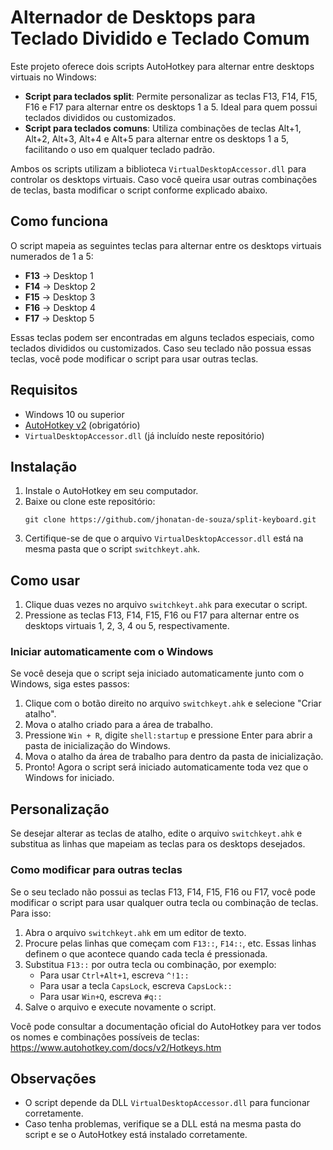# Alternador de Desktops para Teclado Dividido e Teclado Comum

Este projeto oferece dois scripts AutoHotkey para alternar entre desktops virtuais no Windows:

- **Script para teclados split**: Permite personalizar as teclas F13, F14, F15, F16 e F17 para alternar entre os desktops 1 a 5. Ideal para quem possui teclados divididos ou customizados.
- **Script para teclados comuns**: Utiliza combinações de teclas Alt+1, Alt+2, Alt+3, Alt+4 e Alt+5 para alternar entre os desktops 1 a 5, facilitando o uso em qualquer teclado padrão.

Ambos os scripts utilizam a biblioteca `VirtualDesktopAccessor.dll` para controlar os desktops virtuais. Caso você queira usar outras combinações de teclas, basta modificar o script conforme explicado abaixo.

## Como funciona

O script mapeia as seguintes teclas para alternar entre os desktops virtuais numerados de 1 a 5:

- **F13** → Desktop 1
- **F14** → Desktop 2
- **F15** → Desktop 3
- **F16** → Desktop 4
- **F17** → Desktop 5

Essas teclas podem ser encontradas em alguns teclados especiais, como teclados divididos ou customizados. Caso seu teclado não possua essas teclas, você pode modificar o script para usar outras teclas.

## Requisitos

- Windows 10 ou superior
- [AutoHotkey v2](https://www.autohotkey.com/) (obrigatório)
- `VirtualDesktopAccessor.dll` (já incluído neste repositório)

## Instalação

1. Instale o AutoHotkey em seu computador.
2. Baixe ou clone este repositório:
   ```
   git clone https://github.com/jhonatan-de-souza/split-keyboard.git
   ```
3. Certifique-se de que o arquivo `VirtualDesktopAccessor.dll` está na mesma pasta que o script `switchkeyt.ahk`.

## Como usar

1. Clique duas vezes no arquivo `switchkeyt.ahk` para executar o script.
2. Pressione as teclas F13, F14, F15, F16 ou F17 para alternar entre os desktops virtuais 1, 2, 3, 4 ou 5, respectivamente.

### Iniciar automaticamente com o Windows

Se você deseja que o script seja iniciado automaticamente junto com o Windows, siga estes passos:

1. Clique com o botão direito no arquivo `switchkeyt.ahk` e selecione "Criar atalho".
2. Mova o atalho criado para a área de trabalho.
3. Pressione `Win + R`, digite `shell:startup` e pressione Enter para abrir a pasta de inicialização do Windows.
4. Mova o atalho da área de trabalho para dentro da pasta de inicialização.
5. Pronto! Agora o script será iniciado automaticamente toda vez que o Windows for iniciado.

## Personalização

Se desejar alterar as teclas de atalho, edite o arquivo `switchkeyt.ahk` e substitua as linhas que mapeiam as teclas para os desktops desejados.

### Como modificar para outras teclas

Se o seu teclado não possui as teclas F13, F14, F15, F16 ou F17, você pode modificar o script para usar qualquer outra tecla ou combinação de teclas. Para isso:

1. Abra o arquivo `switchkeyt.ahk` em um editor de texto.
2. Procure pelas linhas que começam com `F13::`, `F14::`, etc. Essas linhas definem o que acontece quando cada tecla é pressionada.
3. Substitua `F13::` por outra tecla ou combinação, por exemplo:
   - Para usar `Ctrl+Alt+1`, escreva `^!1::`
   - Para usar a tecla `CapsLock`, escreva `CapsLock::`
   - Para usar `Win+Q`, escreva `#q::`
4. Salve o arquivo e execute novamente o script.

Você pode consultar a documentação oficial do AutoHotkey para ver todos os nomes e combinações possíveis de teclas: https://www.autohotkey.com/docs/v2/Hotkeys.htm

## Observações

- O script depende da DLL `VirtualDesktopAccessor.dll` para funcionar corretamente.
- Caso tenha problemas, verifique se a DLL está na mesma pasta do script e se o AutoHotkey está instalado corretamente.
